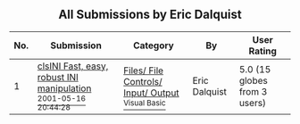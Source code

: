 ﻿<div align="center">

## All Submissions by Eric Dalquist

</div>

No.  | Submission | Category | By   | User Rating
---- | ---------- | -------- | ---- | -----------
1 | [clsINI Fast, easy, robust INI manipulation<br /><sup>2001-05-16 20:44:28</sup>](https://github.com/Planet-Source-Code/eric-dalquist-clsini-fast-easy-robust-ini-manipulation__1-23219) | [Files/ File Controls/ Input/ Output<br /><sup>Visual Basic</sup>](../ByCategory/files-file-controls-input-output__1-3.md) | Eric Dalquist | 5.0 (15 globes from 3 users)
